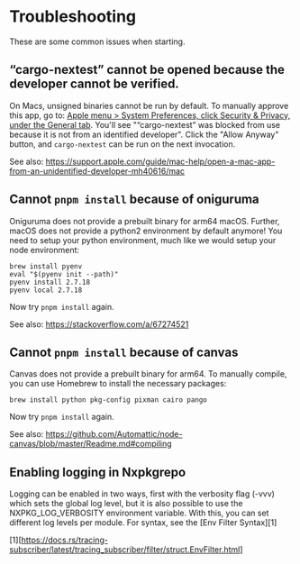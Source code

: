 # Troubleshooting

These are some common issues when starting.

## “cargo-nextest” cannot be opened because the developer cannot be verified.

On Macs, unsigned binaries cannot be run by default. To manually approve this
app, go to: [Apple menu > System Preferences, click Security & Privacy, under the General tab](x-apple.systempreferences:com.apple.preference.security). You'll see "“cargo-nextest” was blocked from use because it is
not from an identified developer". Click the "Allow Anyway" button, and
`cargo-nextest` can be run on the next invocation.

See also: https://support.apple.com/guide/mac-help/open-a-mac-app-from-an-unidentified-developer-mh40616/mac

## Cannot `pnpm install` because of oniguruma

Oniguruma does not provide a prebuilt binary for arm64 macOS. Further, macOS
does not provide a python2 environment by default anymore! You need to setup your
python environment, much like we would setup your node environment:

```shell
brew install pyenv
eval "$(pyenv init --path)"
pyenv install 2.7.18
pyenv local 2.7.18
```

Now try `pnpm install` again.

See also: https://stackoverflow.com/a/67274521

## Cannot `pnpm install` because of canvas

Canvas does not provide a prebuilt binary for arm64. To manually compile,
you can use Homebrew to install the necessary packages:

```shell
brew install python pkg-config pixman cairo pango
```

Now try `pnpm install` again.

See also: https://github.com/Automattic/node-canvas/blob/master/Readme.md#compiling

## Enabling logging in Nxpkgrepo

Logging can be enabled in two ways, first with the verbosity flag (-vvv) which
sets the global log level, but it is also possible to use the NXPKG_LOG_VERBOSITY
environment variable. With this, you can set different log levels per module.
For syntax, see the [Env Filter Syntax][1]

[1][https://docs.rs/tracing-subscriber/latest/tracing_subscriber/filter/struct.EnvFilter.html]
